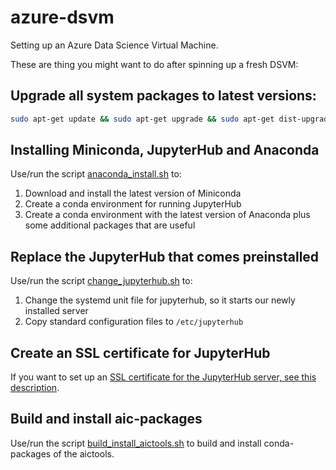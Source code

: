 # azure-dsvm
Setting up an Azure Data Science Virtual Machine.

These are thing you might want to do after spinning up a fresh DSVM:

## Upgrade all system packages to latest versions:
```bash
sudo apt-get update && sudo apt-get upgrade && sudo apt-get dist-upgrade
```

## Installing Miniconda, JupyterHub and Anaconda
Use/run the script [anaconda_install.sh](anaconda_install.sh) to:
1. Download and install the latest version of Miniconda
1. Create a conda environment for running JupyterHub
1. Create a conda environment with the latest version of Anaconda plus some additional packages that are useful

## Replace the JupyterHub that comes preinstalled
Use/run the script [change_jupyterhub.sh](change_jupyterhub.sh) to:
1. Change the systemd unit file for jupyterhub, so it starts our newly installed server
1. Copy standard configuration files to ```/etc/jupyterhub```

## Create an SSL certificate for JupyterHub
If you want to set up an [SSL certificate for the JupyterHub server, see this description](jupyterhub_SSL_certificate.md).

## Build and install aic-packages
Use/run the script [build_install_aictools.sh](build_install_aictools.sh) to build and install conda-packages of the aictools.
